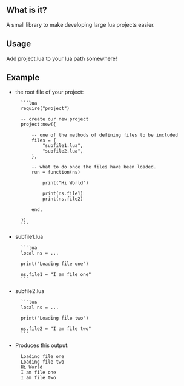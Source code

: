 
What is it?
--------------

A small library to make developing large lua projects easier.

Usage
--------------
Add project.lua to your lua path somewhere!

Example
--------------

* the root file of your project:
		
		```lua
		require("project")

		-- create our new project
		project:new({

			-- one of the methods of defining files to be included
			files = {
				"subfile1.lua",
				"subfile2.lua",
			},

			-- what to do once the files have been loaded.
			run = function(ns)

				print("Hi World")

				print(ns.file1)
				print(ns.file2)

			end,

		}) 
		```

* subfile1.lua
		
		```lua
		local ns = ...
		
		print("Loading file one")
		
		ns.file1 = "I am file one"
		```

* subfile2.lua
		
		```lua
		local ns = ...

		print("Loading file two")

		ns.file2 = "I am file two"
		```

* Produces this output:
	
		Loading file one
		Loading file two
		Hi World
		I am file one
		I am file two

